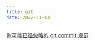 ```yaml
---
title: git
date: 2022-11-13
---
```


[你可能已经忽略的 git commit 规范](https://mp.weixin.qq.com/s/8oWsj_ipp73crD_vg58LeQ)
